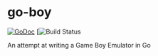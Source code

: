 # go-boy

[![GoDoc](https://godoc.org/github.com/jakereps/go-boy?status.svg)](https://godoc.org/github.com/jakereps/go-boy) [![Build Status](https://github.com/jakereps/go-boy/actions/workflows/go.yml/badge.svg)

An attempt at writing a Game Boy Emulator in Go
